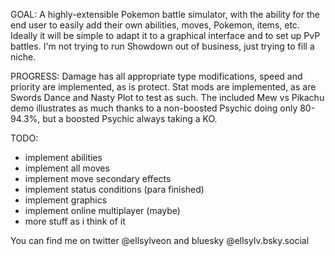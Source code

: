 GOAL: A highly-extensible Pokemon battle simulator, with the ability for the end user to easily add their own abilities, moves, Pokemon, items, etc. Ideally it will be simple to adapt it to a graphical interface and to set up PvP battles. I'm not trying to run Showdown out of business, just trying to fill a niche.

PROGRESS: Damage has all appropriate type modifications, speed and priority are implemented, as is protect. Stat mods are implemented, as are Swords Dance and Nasty Plot to test as such. The included Mew vs Pikachu demo illustrates as much thanks to a non-boosted Psychic doing only 80-94.3%, but a boosted Psychic always taking a KO. 

TODO:
- implement abilities
- implement all moves
- implement move secondary effects
- implement status conditions (para finished)
- implement graphics
- implement online multiplayer (maybe)
- more stuff as i think of it

You can find me on twitter @ellsylveon and bluesky @ellsylv.bsky.social
